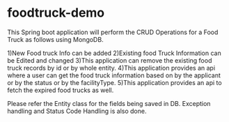 # foodtruck-demo

This Spring boot application will perform the CRUD Operations for a Food Truck as follows using MongoDB.

1)New Food truck Info can be added
2)Existing food Truck Information can be Edited and changed
3)This application can remove the existing food truck records by id or by whole entity.
4)This application provides an api where a user can get the food truck information based on by the applicant or by the status or by the facilityType.
5)This application provides an api to fetch the expired food trucks as well.

Please refer the Entity class for the fields being saved in DB.
Exception handling and Status Code Handling is also done.
